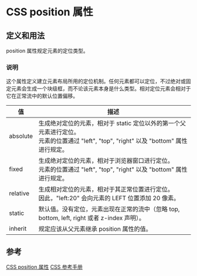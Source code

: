 # CSS position 属性

## 定义和用法

position 属性规定元素的定位类型。

### 说明
这个属性定义建立元素布局所用的定位机制。任何元素都可以定位，不过绝对或固定元素会生成一个块级框，而不论该元素本身是什么类型。相对定位元素会相对于它在正常流中的默认位置偏移。

|  值   | 描述  |
|  ----  | ----  |
| absolute  | 生成绝对定位的元素，相对于 static 定位以外的第一个父元素进行定位。</br> 元素的位置通过 "left", "top", "right" 以及 "bottom" 属性进行规定。  |
| fixed  | 生成绝对定位的元素，相对于浏览器窗口进行定位。</br>元素的位置通过 "left", "top", "right" 以及 "bottom" 属性进行规定。  |
| relative  | 生成相对定位的元素，相对于其正常位置进行定位。</br>因此，"left:20" 会向元素的 LEFT 位置添加 20 像素。  |
| static  | 默认值。没有定位，元素出现在正常的流中（忽略 top, bottom, left, right 或者 z-index 声明）。  |
| inherit  | 规定应该从父元素继承 position 属性的值。 |


## 参考
[CSS position 属性](https://www.w3school.com.cn/cssref/pr_class_position.asp)
[CSS 参考手册](https://www.w3school.com.cn/cssref/index.asp)




<comment/>